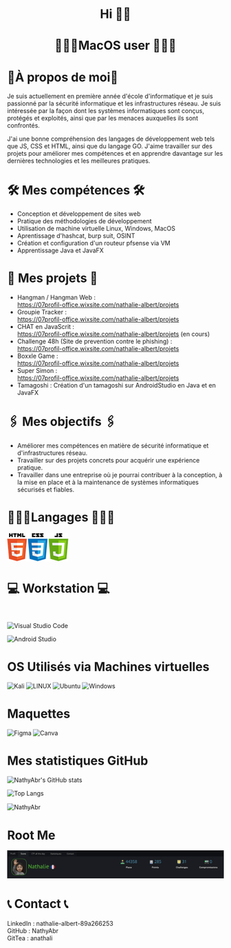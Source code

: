 # <p align="center">  Hi 👋🏽 </p>
# <p align="center">👩🏽‍💻MacOS user 👩🏽‍💻</p>

# 📍À propos de moi📍

Je suis actuellement en première année d'école d'informatique et je suis passionné par la sécurité informatique et les infrastructures réseau. Je suis intéressée par la façon dont les systèmes informatiques sont conçus, protégés et exploités, ainsi que par les menaces auxquelles ils sont confrontés.

J'ai une bonne compréhension des langages de développement web tels que JS, CSS et HTML, ainsi que du langage GO. J'aime travailler sur des projets pour améliorer mes compétences et en apprendre davantage sur les dernières technologies et les meilleures pratiques.

# 🛠️ Mes compétences 🛠️

- Conception et développement de sites web
- Pratique des méthodologies de développement
- Utilisation de machine virtuelle Linux, Windows, MacOS 
- Aprentissage d'hashcat, burp suit, OSINT
- Création et configuration d'un routeur pfsense via VM
- Apprentissage Java et JavaFX

# 🧨 Mes projets 🧨

- Hangman / Hangman Web : <br>https://07profil-office.wixsite.com/nathalie-albert/projets
- Groupie Tracker : <br>https://07profil-office.wixsite.com/nathalie-albert/projets
- CHAT en JavaScrit : <br>https://07profil-office.wixsite.com/nathalie-albert/projets (en cours)
- Challenge 48h (Site de prevention contre le phishing) :<br> https://07profil-office.wixsite.com/nathalie-albert/projets
- Boxxle Game : <br>https://07profil-office.wixsite.com/nathalie-albert/projets
- Super Simon : <br> https://07profil-office.wixsite.com/nathalie-albert/projets
- Tamagoshi : Création d'un tamagoshi sur AndroidStudio en Java et en JavaFX


# 🖇️ Mes objectifs 🖇️

- Améliorer mes compétences en matière de sécurité informatique et d'infrastructures réseau.
- Travailler sur des projets concrets pour acquérir une expérience pratique. 
- Travailler dans une entreprise où je pourrai contribuer à la conception, à la mise en place et à la maintenance de systèmes informatiques sécurisés et fiables.

# 👩🏽‍💻Langages 👩🏽‍💻

![Image](html.png) 

# 💻 Workstation 💻
<br>

![Visual Studio Code](https://img.shields.io/badge/Visual%20Studio%20Code-0078d7.svg?style=for-the-badge&logo=visual-studio-code&logoColor=white)

![Android Studio](https://img.shields.io/badge/Android%20Studio-3DDC84.svg?style=for-the-badge&logo=android-studio&logoColor=white)


# OS Utilisés via Machines virtuelles

![Kali](https://img.shields.io/badge/Kali-268BEE?style=for-the-badge&logo=kalilinux&logoColor=white)
![LINUX](https://img.shields.io/badge/Linux-FCC624?style=for-the-badge&logo=linux&logoColor=black)
![Ubuntu](https://img.shields.io/badge/Ubuntu-E95420?style=for-the-badge&logo=ubuntu&logoColor=white)
![Windows](https://img.shields.io/badge/Windows-0078D6?style=for-the-badge&logo=windows&logoColor=white)


# Maquettes	
![Figma](https://img.shields.io/badge/figma-%23F24E1E.svg?style=for-the-badge&logo=figma&logoColor=white) 
![Canva](https://img.shields.io/badge/Canva-%2300C4CC.svg?style=for-the-badge&logo=Canva&logoColor=white) 


# Mes statistiques GitHub

![NathyAbr's GitHub stats](https://github-readme-stats.vercel.app/api?username=NathyAbr&count_private=false&theme=codeSTACKr&hide=stars&show_icons=true&hide_title=false&disable_animations=false&&hide_rank=false)
</p>

![Top Langs](https://github-readme-stats.vercel.app/api/top-langs/?username=NathyAbr&layout=codeSTACKr&count_private=true&theme=merko&disable_animations=false&progress=false) 
</p>
<p><img align="center" src="https://github-readme-streak-stats.herokuapp.com?user=nathyabr&theme=codeSTACKr&hide_border=false&locale=fr" alt="NathyAbr" /></p>

# Root Me

![Image](Rootme.png) 

# 📞 Contact 📞

LinkedIn : nathalie-albert-89a266253 <br>
GitHub : NathyAbr<br>
GitTea : anathali